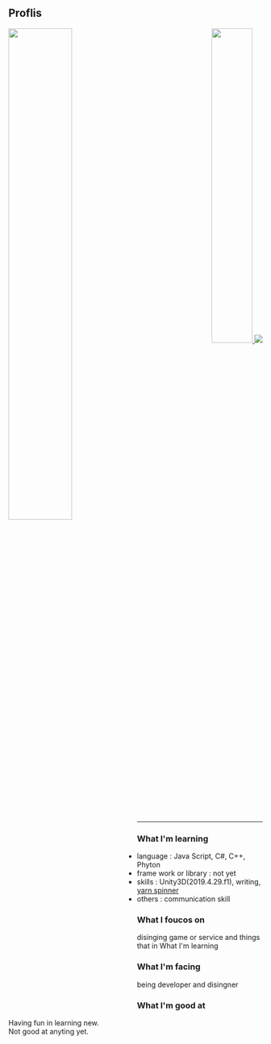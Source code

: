## Proflis
 
 

 <a href = "https://github.com/anuraghazra/github-readme-stats">
  <img align = 'left' width=50% src ="https://github-readme-stats.vercel.app/api?username=jang-chinseok">
 </a>


<p align="right">
 <a href="https://solved.ac/jcs000729">
  <img width=40% src="http://mazassumnida.wtf/api/v2/generate_badge?boj=jcs000729">
 </a>
 
 <a  href="https://solved.ac">
  <img src= "https://img.shields.io/badge/-Learning%20Algorithms-brightgreen">
 </a>
</p>
</p>

 
***
### What I'm learning
- language :
  Java Script,  C#, C++, Phyton
- frame work or library : not yet
- skills : Unity3D(2019.4.29.f1), writing, [yarn spinner](https://github.com/jang-chinseok/unitystudying)
- others : communication skill

### What I foucos on
  disinging game or service 
  and things that in What I'm learning
  
  
  
### What I'm facing
being developer and disingner
  
### What I'm good at
Having fun in learning new.<br>
Not good at anyting yet.
  

